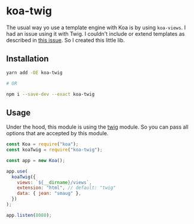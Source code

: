 # koa-twig

The usual way yo use a template engine with Koa is by using `koa-views`.
I had an issue using it with Twig. I couldn't include or extend templates as described in [this issue](https://github.com/queckezz/koa-views/issues/99).
So I created this little lib.

## Installation

```bash
yarn add -DE koa-twig

# OR

npm i --save-dev --exact koa-twig
```

## Usage

Under the hood, this module is using the [twig](https://github.com/twigjs/twig.js) module. So you can pass all options that are accepted by this module.

```js
const Koa = require("koa");
const koaTwig = require("koa-twig");

const app = new Koa();

app.use(
  koaTwig({
    views: `${__dirname}/views`,
    extension: "html", // default: "twig"
    data: { jean: "smaug" },
  })
);

app.listen(8080);
```
